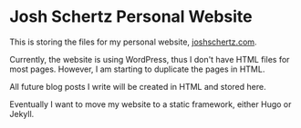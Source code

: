 # Josh Schertz Personal Website

This is storing the files for my personal website, [joshschertz.com](https://www.joshschertz.com).

Currently, the website is using WordPress, thus I don't have HTML files for most pages. However, I am starting to duplicate the pages in HTML.

All future blog posts I write will be created in HTML and stored here.

Eventually I want to move my website to a static framework, either Hugo or Jekyll.
